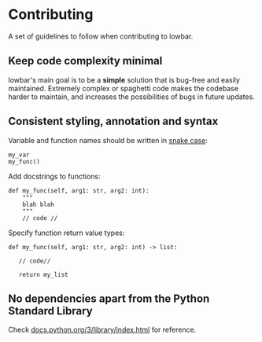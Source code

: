 # Contributing
A set of guidelines to follow when contributing to lowbar.

## Keep code complexity minimal
lowbar's main goal is to be a **simple** solution that is bug-free and easily maintained. Extremely complex or spaghetti code makes the codebase harder to maintain, and increases the possibilities of bugs in future updates.

## Consistent styling, annotation and syntax
Variable and function names should be written in [snake case](https://en.wikipedia.org/wiki/Snake_case):
```python3
my_var
my_func()
```

Add docstrings to functions:
```python3
def my_func(self, arg1: str, arg2: int):
    """
    blah blah
    """
    // code //
```

Specify function return value types:
```python3
def my_func(self, arg1: str, arg2: int) -> list:

   // code//

   return my_list
```

## No dependencies apart from the Python Standard Library
Check [docs.python.org/3/library/index.html](https://docs.python.org/3/library/index.html) for reference.
